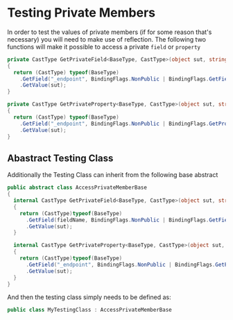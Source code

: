 # Testing Private Members

In order to test the values of private members (if for some reason that's necessary) you will need to make use of reflection. The following two functions will make it possible to access a private `field` or `property`

```cs
private CastType GetPrivateField<BaseType, CastType>(object sut, string fieldName)
{
  return (CastType) typeof(BaseType)
    .GetField("_endpoint", BindingFlags.NonPublic | BindingFlags.GetField | BindingFlags.Instance)
    .GetValue(sut);
}

private CastType GetPrivateProperty<BaseType, CastType>(object sut, string fieldName)
{
  return (CastType) typeof(BaseType)
    .GetField("_endpoint", BindingFlags.NonPublic | BindingFlags.GetProperty | BindingFlags.Instance)
    .GetValue(sut);
}
```

## Abastract Testing Class

Additionally the Testing Class can inherit from the following base abstract 

```cs
public abstract class AccessPrivateMemberBase
{
  internal CastType GetPrivateField<BaseType, CastType>(object sut, string fieldName)
  {
    return (CastType)typeof(BaseType)
      .GetField(fieldName, BindingFlags.NonPublic | BindingFlags.GetField | BindingFlags.Instance)
      .GetValue(sut);
  }

  internal CastType GetPrivateProperty<BaseType, CastType>(object sut, string fieldName)
  {
    return (CastType)typeof(BaseType)
      .GetField("_endpoint", BindingFlags.NonPublic | BindingFlags.GetProperty | BindingFlags.Instance)
      .GetValue(sut);
  }
}
```


And then the testing class simply needs to be defined as:

```cs
public class MyTestingClass : AccessPrivateMemberBase
```
